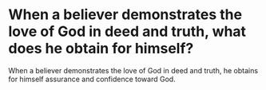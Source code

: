 # When a believer demonstrates the love of God in deed and truth, what does he obtain for himself?

When a believer demonstrates the love of God in deed and truth, he obtains for himself assurance and confidence toward God.
